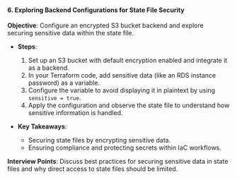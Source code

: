 #### 6. **Exploring Backend Configurations for State File Security**

   **Objective**: Configure an encrypted S3 bucket backend and explore securing sensitive data within the state file.

   - **Steps**:
     1. Set up an S3 bucket with default encryption enabled and integrate it as a backend.
     2. In your Terraform code, add sensitive data (like an RDS instance password) as a variable.
     3. Configure the variable to avoid displaying it in plaintext by using `sensitive = true`.
     4. Apply the configuration and observe the state file to understand how sensitive information is handled.

   - **Key Takeaways**:
     - Securing state files by encrypting sensitive data.
     - Ensuring compliance and protecting secrets within IaC workflows.

   **Interview Points**: Discuss best practices for securing sensitive data in state files and why direct access to state files should be limited.
